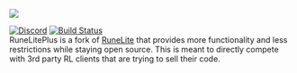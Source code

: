 ![](https://i.imgur.com/OVRdQBz.png)

[![Discord](https://img.shields.io/discord/373382904769675265.svg)](https://discord.gg/HN5gf3m) [![Build Status](https://travis-ci.org/runelite-extended/runelite.svg?branch=master)](https://travis-ci.org/runelite-extended/runelite)  
RuneLitePlus is a fork of [RuneLite](https://github.com/runelite/runelite) that provides more functionality and less restrictions while staying open source. This is meant to directly compete with 3rd party RL clients that are trying to sell their code.
